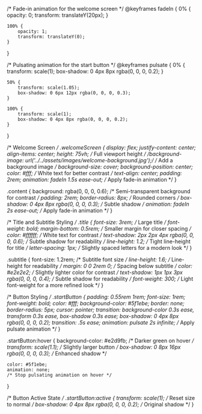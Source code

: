 /* Fade-in animation for the welcome screen */
@keyframes fadeIn {
    0% {
        opacity: 0;
        transform: translateY(20px);
    }

    100% {
        opacity: 1;
        transform: translateY(0);
    }
}

/* Pulsating animation for the start button */
@keyframes pulsate {
    0% {
        transform: scale(1);
        box-shadow: 0 4px 8px rgba(0, 0, 0, 0.2);
    }

    50% {
        transform: scale(1.05);
        box-shadow: 0 6px 12px rgba(0, 0, 0, 0.3);
    }

    100% {
        transform: scale(1);
        box-shadow: 0 4px 8px rgba(0, 0, 0, 0.2);
    }
}

/* Welcome Screen */
.welcomeScreen {
    display: flex;
    justify-content: center;
    align-items: center;
    height: 75vh;
    /* Full viewport height */
    /*background-image: url('../../assets/images/welcome-background.jpg');*/
    /* Add a background image */
    background-size: cover;
    background-position: center;
    color: #fff;
    /* White text for better contrast */
    text-align: center;
    padding: 2rem;
    animation: fadeIn 1.5s ease-out;
    /* Apply fade-in animation */
}

.content {
    background: rgba(0, 0, 0, 0.6);
    /* Semi-transparent background for contrast */
    padding: 2rem;
    border-radius: 8px;
    /* Rounded corners */
    box-shadow: 0 4px 8px rgba(0, 0, 0, 0.3);
    /* Subtle shadow */
    animation: fadeIn 2s ease-out;
    /* Apply fade-in animation */
}


/* Title and Subtitle Styling */
.title {
    font-size: 3rem; /* Large title */
    font-weight: bold;
    margin-bottom: 0.5rem; /* Smaller margin for closer spacing */
    color: #ffffff; /* White text for contrast */
    text-shadow: 2px 2px 4px rgba(0, 0, 0, 0.6); /* Subtle shadow for readability */
    line-height: 1.2; /* Tight line-height for title */
    letter-spacing: 1px; /* Slightly spaced letters for a modern look */
}

.subtitle {
    font-size: 1.2rem; /* Subtitle font size */
    line-height: 1.6; /* Line-height for readability */
    margin: 0 0 2rem 0; /* Spacing below subtitle */
    color: #e2e2e2; /* Slightly lighter color for contrast */
    text-shadow: 1px 1px 3px rgba(0, 0, 0, 0.4); /* Subtle shadow for readability */
    font-weight: 300; /* Light font-weight for a more refined look */
}


/* Button Styling */
.startButton {
    padding: 0.55rem 1rem;
    font-size: 1rem;
    font-weight: bold;
    color: #fff;
    background-color: #5f1ebe;
    border: none;
    border-radius: 5px;
    cursor: pointer;
    transition: background-color 0.3s ease, transform 0.3s ease, box-shadow 0.3s ease;
    box-shadow: 0 4px 8px rgba(0, 0, 0, 0.2);
    transition: .5s ease;
    animation: pulsate 2s infinite;
    /* Apply pulsate animation */
}

.startButton:hover {
    background-color: #e2d9fb;
    /* Darker green on hover */
    transform: scale(1.1);
    /* Slightly larger button */
    box-shadow: 0 8px 16px rgba(0, 0, 0, 0.3); /* Enhanced shadow */

    color: #5f1ebe;
    animation: none;
    /* Stop pulsating animation on hover */
}

/* Button Active State */
.startButton:active {
    transform: scale(1); /* Reset size to normal */
    box-shadow: 0 4px 8px rgba(0, 0, 0, 0.2); /* Original shadow */
}
